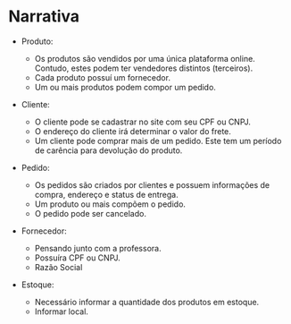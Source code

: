 # Narrativa

 - Produto:
    - Os produtos são vendidos por uma única plataforma online. Contudo, estes podem ter vendedores distintos (terceiros).
    - Cada produto possuí um fornecedor.
    - Um ou mais produtos podem compor um pedido.

 - Cliente:
    - O cliente pode se cadastrar no site com seu CPF ou CNPJ.
    - O endereço do cliente irá determinar o valor do frete.
    - Um cliente pode comprar mais de um pedido. Este tem um período de carência para devolução do produto.

 - Pedido:
    - Os pedidos são criados por clientes e possuem informações de compra, endereço e status de entrega.
    - Um produto ou mais compõem o pedido.
    - O pedido pode ser cancelado.

 - Fornecedor:
    - Pensando junto com a professora.
    - Possuíra CPF ou CNPJ.
    - Razão Social

 - Estoque:
    - Necessário informar a quantidade dos produtos em estoque.
    - Informar local.
